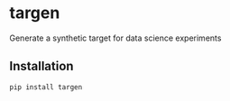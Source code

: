 # targen

Generate a synthetic target for data science experiments

## Installation

```bash
pip install targen
```
